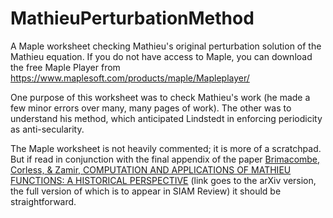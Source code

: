 # MathieuPerturbationMethod
A Maple worksheet checking Mathieu's original perturbation solution of the Mathieu equation.  If you do not have access to Maple, you can download the free Maple Player from https://www.maplesoft.com/products/maple/Mapleplayer/

One purpose of this worksheet was to check Mathieu's work (he made a few minor errors over many, many pages of work).  The other was to understand his method, which anticipated Lindstedt in enforcing periodicity as anti-secularity.

The Maple worksheet is not heavily commented; it is more of a scratchpad.  But if read in conjunction with the final appendix of the paper <A HREF="https://arxiv.org/abs/2008.01812">Brimacombe, Corless, & Zamir, COMPUTATION AND APPLICATIONS OF MATHIEU FUNCTIONS: A HISTORICAL PERSPECTIVE</A> (link goes to the arXiv version, the full version of which is to appear in SIAM Review) it should be straightforward.
